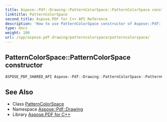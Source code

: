 ```yaml
---
title: Aspose::Pdf::Drawing::PatternColorSpace::PatternColorSpace constructor
linktitle: PatternColorSpace
second_title: Aspose.PDF for C++ API Reference
description: 'How to use PatternColorSpace constructor of Aspose::Pdf::Drawing::PatternColorSpace class in C++.'
type: docs
weight: 100
url: /cpp/aspose.pdf.drawing/patterncolorspace/patterncolorspace/
---
```

## PatternColorSpace::PatternColorSpace constructor




```cpp
ASPOSE_PDF_SHARED_API Aspose::Pdf::Drawing::PatternColorSpace::PatternColorSpace()
```

## See Also

* Class [PatternColorSpace](../)
* Namespace [Aspose::Pdf::Drawing](../../)
* Library [Aspose.PDF for C++](../../../)
